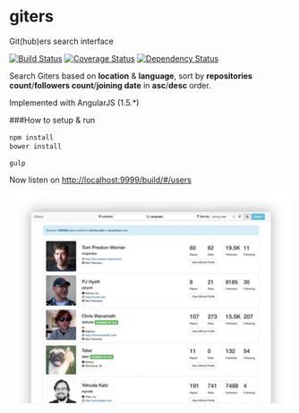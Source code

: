 # giters
Git(hub)ers search interface

[![Build Status](https://travis-ci.org/Praseetha-KR/giters.svg?branch=master)](https://travis-ci.org/Praseetha-KR/giters)
[![Coverage Status](https://coveralls.io/repos/github/Praseetha-KR/giters/badge.svg)](https://coveralls.io/github/Praseetha-KR/giters?branch=master)
[![Dependency Status](https://david-dm.org/Praseetha-KR/giters.svg?maxAge=2592000)](https://david-dm.org/Praseetha-KR/giters)

Search Giters based on **location** & **language**, sort by **repositories count**/**followers count**/**joining date** in **asc**/**desc** order.

Implemented with AngularJS (1.5.*)

###How to setup & run
```
npm install
bower install
```
```
gulp
```
Now listen on [http://localhost:9999/build/#/users](http://localhost:9999/build/#/users)


![screenshot](screenshot/giters_screenshot.jpg)
